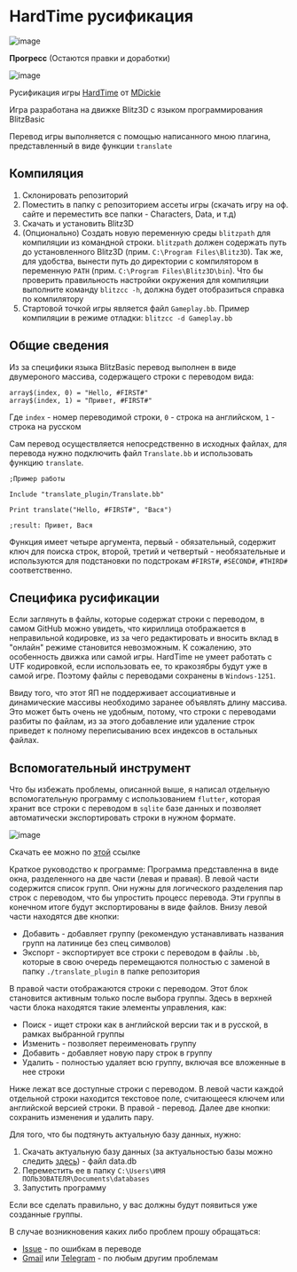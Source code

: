 # HardTime русификация

![image](https://github.com/softbie/hardtime-russification/assets/39442071/b0fd78b2-dede-430f-ab77-bdbb094be2fd)

**Прогресс** (Остаются правки и доработки)

![image](https://progress-bar.dev/100/?width=320&color=green&suffix=%)


Русификация игры [HardTime](http://www.mdickie.com/prev_hardtime.htm) от [MDickie](http://www.mdickie.com/)

Игра разработана на движке Blitz3D с языком программирования BlitzBasic

Перевод игры выполняется с помощью написанного мною плагина, представленный в виде функции `translate`

## Компиляция
1. Склонировать репозиторий
2. Поместить в папку с репозиторием ассеты игры (скачать игру на оф. сайте и переместить все папки - Characters, Data, и т.д)
3. Скачать и установить Blitz3D
4. (Опционально) Создать новую переменную среды `blitzpath` для компиляции из командной строки. `blitzpath` должен содержать путь до установленного Blitz3D (прим. `C:\Program Files\Blitz3D`). Так же, для удобства, вынести путь до директории с компилятором в переменную `PATH` (прим. `C:\Program Files\Blitz3D\bin`). Что бы проверить правильность настройки окружения для компиляции выполните команду `blitzcc -h`, должна будет отобразиться справка по компилятору
5. Стартовой точкой игры является файл `Gameplay.bb`. Пример компиляции в режиме отладки: `blitzcc -d Gameplay.bb`

## Общие сведения
Из за специфики языка BlitzBasic перевод выполнен в виде двумероного массива, содержащего строки с переводом вида:

```
array$(index, 0) = "Hello, #FIRST#"
array$(index, 1) = "Привет, #FIRST#"
```

Где `index` - номер переводимой строки, `0` - строка на английском, `1` - строка на русском

Сам перевод осуществляется непосредственно в исходных файлах, для перевода нужно подключить файл `Translate.bb` и использовать функцию `translate`.

```
;Пример работы

Include "translate_plugin/Translate.bb"

Print translate("Hello, #FIRST#", "Вася")

;result: Привет, Вася
```

Функция имеет четыре аргумента, первый - обязательный, содержит ключ для поиска строк, второй, третий и четвертый - необязательные и используются для подстановки по подстрокам `#FIRST#`, `#SECOND#`, `#THIRD#` соответственно.

## Специфика русификации

Если заглянуть в файлы, которые содержат строки с переводом, в самом GitHub можно увидеть, что кириллица отображается в неправильной кодировке, из за чего редактировать и вносить вклад в "онлайн" режиме становится невозможным. К сожалению, это особенность движка или самой игры. HardTime не умеет работать с UTF кодировкой, если использовать ее, то кракозябры будут уже в самой игре. Поэтому файлы с переводами сохранены в `Windows-1251`.

Ввиду того, что этот ЯП не поддерживает ассоциативные и динамические массивы необходимо заранее объявлять длину массива. Это может быть очень не удобным, потому, что строки с переводами разбиты по файлам, из за этого добавление или удаление строк приведет к полному переписыванию всех индексов в остальных файлах.

## Вспомогательный инструмент

Что бы избежать проблемы, описанной выше, я написал отдельную вспомогательную программу с использованием `flutter`, которая хранит все строки с переводом в `sqlite` базе данных и позволяет автоматически экспортировать строки в нужном формате.

![image](https://github.com/softbie/hardtime-russification/assets/39442071/582c6d17-59dc-4065-930f-05b4f3b64d63)

Скачать ее можно по [этой](https://github.com/softbie/hardtime-russification/releases/download/0.0.6/ht_translation.zip) ссылке

Краткое руководство к программе:
Программа представленна в виде окна, разделенного на две части (левая и правая).
В левой части содержится список групп. Они нужны для логического разделения пар строк с переводом, что бы упростить процесс перевода. Эти группы в конечном итоге будут экспортированы в виде файлов. Внизу левой части находятся две кнопки:
* Добавить - добавляет группу (рекомендую устанавливать названия групп на латинице без спец символов)
* Экспорт - экспортирует все строки с переводом в файлы `.bb`, которые в свою очередь перемещаются полностью с заменой в папку `./translate_plugin` в папке репозитория

В правой части отображаются строки с переводом. Этот блок становится активным только после выбора группы. Здесь в верхней части блока находятся такие элементы управления, как:
* Поиск - ищет строки как в английской версии так и в русской, в рамках выбранной группы
* Изменить - позволяет переименовать группу
* Добавить - добавляет новую пару строк в группу
* Удалить - полностью удаляет всю группу, включая все вложенные в нее строки

Ниже лежат все доступные строки с переводом. В левой части каждой отдельной строки находится текстовое поле, считающееся ключем или английской версией строки. В правой - перевод. Далее две кнопки: сохранить изменения и удалить пару.

Для того, что бы подтянуть актуальную базу данных, нужно:
1. Скачать актуальную базу данных (за актуальностью базы можно следить [здесь](https://github.com/softbie/hardtime-russification/releases)) - файл data.db
2. Переместить ее в папку `C:\Users\ИМЯ ПОЛЬЗОВАТЕЛЯ\Documents\databases`
3. Запустить программу

Если все сделать правильно, у вас должны будут появиться уже созданные группы.

В случае возникновения каких либо проблем прошу обращаться:
* [Issue](https://github.com/softbie/hardtime-russification/issues) - по ошибкам в переводе
* [Gmail](mailto:async13hhz@gmail.com) или [Telegram](https://t.me/async13hhz) - по любым другим проблемам
